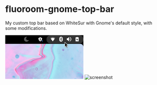 # fluoroom-gnome-top-bar
My custom top bar based on WhiteSur with Gnome's default style, with some modifications.

![screenshot](images/example.png)
![screenshot](images/examplefull.png)
